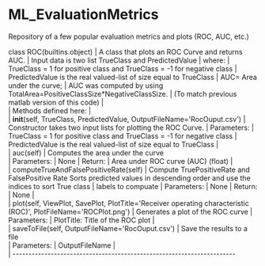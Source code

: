 # ML_EvaluationMetrics
Repository of a few popular evaluation metrics and plots (ROC, AUC, etc.)


class ROC(builtins.object)
 |  A class that plots an ROC Curve and returns AUC.
 |  Input data is two list TrueClass and PredictedValue
 |  where:
 |      TrueClass = 1 for positive class and TrueClass = -1 for negative class
 |      PredictedValue is the real valued-list of size equal to TrueClass
 |      AUC= Area under the curve;
 |          AUC was computed by using TotalArea=PositiveClassSize*NegativeClassSize.
 |          (To match previous matlab version of this code)
 |  
 |  Methods defined here:
 |  
 |  __init__(self, TrueClass, PredictedValue, OutputFileName='RocOuput.csv')
 |      Constructor takes two input lists for plotting the ROC Curve.
 |      Parameters:
 |          TrueClass = 1 for positive class and TrueClass = -1 for negative class
 |          PredictedValue is the real valued-list of size equal to TrueClass
 |  
 |  auc(self)
 |      Computes the area under the curve            
 |      Parameters:
 |          None
 |      Return:
 |          Area under ROC curve (AUC) (float)
 |  
 |  computeTrueAndFalsePositiveRate(self)
 |      Compute TruePositiveRate and FalsePositive Rate Sorts predicted values in descending order and use the indices to sort True class
 |       labels to compuate 
 |      Parameters:
 |          None
 |      Return:
 |          None
 |  
 |  plot(self, ViewPlot, SavePlot, PlotTitle='Receiver operating characteristic (ROC)', PlotFileName='ROCPlot.png')
 |      Generates a plot of the ROC curve 
 |      Parameters:
 |          PlotTitle: Title of the ROC plot
 |  
 |  saveToFile(self, OutputFileName='RocOuput.csv')
 |      Save the results to a file            
 |      Parameters:
 |          OutputFileName
 |  
 |  ----------------------------------------------------------------------

